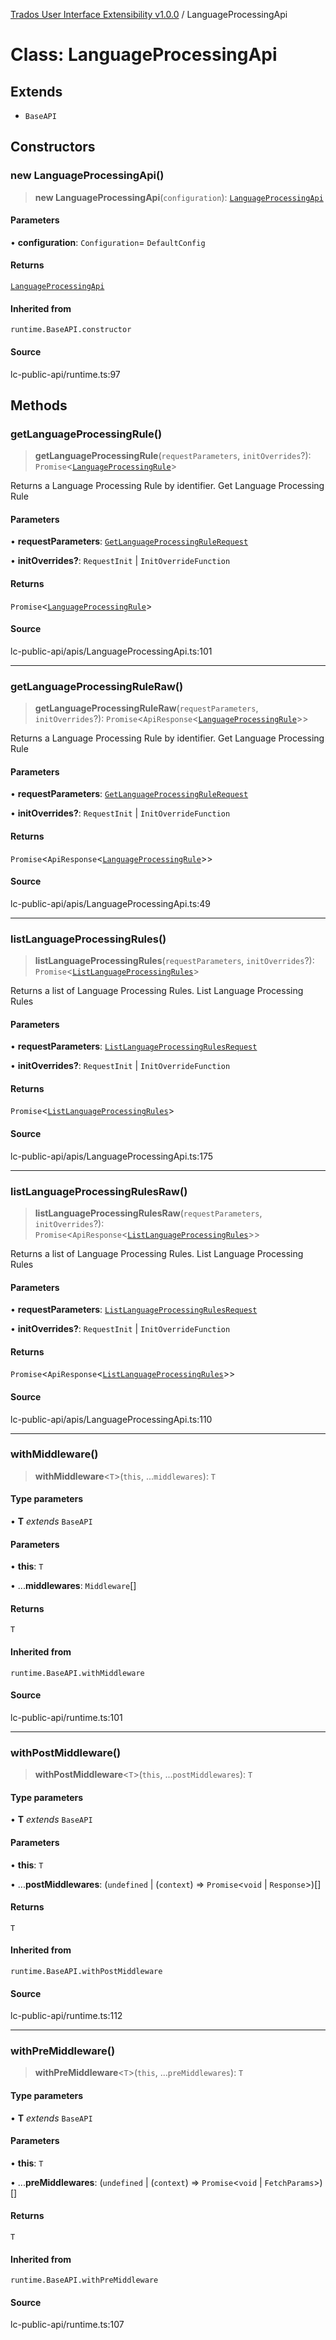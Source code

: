 [Trados User Interface Extensibility v1.0.0](../wiki/globals) / LanguageProcessingApi

# Class: LanguageProcessingApi

## Extends

- `BaseAPI`

## Constructors

### new LanguageProcessingApi()

> **new LanguageProcessingApi**(`configuration`): [`LanguageProcessingApi`](../wiki/Class.LanguageProcessingApi)

#### Parameters

• **configuration**: `Configuration`= `DefaultConfig`

#### Returns

[`LanguageProcessingApi`](../wiki/Class.LanguageProcessingApi)

#### Inherited from

`runtime.BaseAPI.constructor`

#### Source

lc-public-api/runtime.ts:97

## Methods

### getLanguageProcessingRule()

> **getLanguageProcessingRule**(`requestParameters`, `initOverrides`?): `Promise`\<[`LanguageProcessingRule`](../wiki/Interface.LanguageProcessingRule)\>

Returns a Language Processing Rule by identifier.
Get Language Processing Rule

#### Parameters

• **requestParameters**: [`GetLanguageProcessingRuleRequest`](../wiki/Interface.GetLanguageProcessingRuleRequest)

• **initOverrides?**: `RequestInit` \| `InitOverrideFunction`

#### Returns

`Promise`\<[`LanguageProcessingRule`](../wiki/Interface.LanguageProcessingRule)\>

#### Source

lc-public-api/apis/LanguageProcessingApi.ts:101

***

### getLanguageProcessingRuleRaw()

> **getLanguageProcessingRuleRaw**(`requestParameters`, `initOverrides`?): `Promise`\<`ApiResponse`\<[`LanguageProcessingRule`](../wiki/Interface.LanguageProcessingRule)\>\>

Returns a Language Processing Rule by identifier.
Get Language Processing Rule

#### Parameters

• **requestParameters**: [`GetLanguageProcessingRuleRequest`](../wiki/Interface.GetLanguageProcessingRuleRequest)

• **initOverrides?**: `RequestInit` \| `InitOverrideFunction`

#### Returns

`Promise`\<`ApiResponse`\<[`LanguageProcessingRule`](../wiki/Interface.LanguageProcessingRule)\>\>

#### Source

lc-public-api/apis/LanguageProcessingApi.ts:49

***

### listLanguageProcessingRules()

> **listLanguageProcessingRules**(`requestParameters`, `initOverrides`?): `Promise`\<[`ListLanguageProcessingRules`](../wiki/Interface.ListLanguageProcessingRules)\>

Returns a list of Language Processing Rules.
List Language Processing Rules

#### Parameters

• **requestParameters**: [`ListLanguageProcessingRulesRequest`](../wiki/Interface.ListLanguageProcessingRulesRequest)

• **initOverrides?**: `RequestInit` \| `InitOverrideFunction`

#### Returns

`Promise`\<[`ListLanguageProcessingRules`](../wiki/Interface.ListLanguageProcessingRules)\>

#### Source

lc-public-api/apis/LanguageProcessingApi.ts:175

***

### listLanguageProcessingRulesRaw()

> **listLanguageProcessingRulesRaw**(`requestParameters`, `initOverrides`?): `Promise`\<`ApiResponse`\<[`ListLanguageProcessingRules`](../wiki/Interface.ListLanguageProcessingRules)\>\>

Returns a list of Language Processing Rules.
List Language Processing Rules

#### Parameters

• **requestParameters**: [`ListLanguageProcessingRulesRequest`](../wiki/Interface.ListLanguageProcessingRulesRequest)

• **initOverrides?**: `RequestInit` \| `InitOverrideFunction`

#### Returns

`Promise`\<`ApiResponse`\<[`ListLanguageProcessingRules`](../wiki/Interface.ListLanguageProcessingRules)\>\>

#### Source

lc-public-api/apis/LanguageProcessingApi.ts:110

***

### withMiddleware()

> **withMiddleware**\<`T`\>(`this`, ...`middlewares`): `T`

#### Type parameters

• **T** *extends* `BaseAPI`

#### Parameters

• **this**: `T`

• ...**middlewares**: `Middleware`[]

#### Returns

`T`

#### Inherited from

`runtime.BaseAPI.withMiddleware`

#### Source

lc-public-api/runtime.ts:101

***

### withPostMiddleware()

> **withPostMiddleware**\<`T`\>(`this`, ...`postMiddlewares`): `T`

#### Type parameters

• **T** *extends* `BaseAPI`

#### Parameters

• **this**: `T`

• ...**postMiddlewares**: (`undefined` \| (`context`) => `Promise`\<`void` \| `Response`\>)[]

#### Returns

`T`

#### Inherited from

`runtime.BaseAPI.withPostMiddleware`

#### Source

lc-public-api/runtime.ts:112

***

### withPreMiddleware()

> **withPreMiddleware**\<`T`\>(`this`, ...`preMiddlewares`): `T`

#### Type parameters

• **T** *extends* `BaseAPI`

#### Parameters

• **this**: `T`

• ...**preMiddlewares**: (`undefined` \| (`context`) => `Promise`\<`void` \| `FetchParams`\>)[]

#### Returns

`T`

#### Inherited from

`runtime.BaseAPI.withPreMiddleware`

#### Source

lc-public-api/runtime.ts:107
